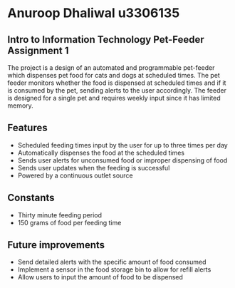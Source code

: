 # Anuroop Dhaliwal u3306135
## Intro to Information Technology Pet-Feeder Assignment 1
The project is a design of an automated and programmable pet-feeder which dispenses pet food for cats and dogs at scheduled times. The pet feeder monitors whether the food is dispensed at scheduled times and if it is consumed by the pet, sending alerts to the user accordingly. The feeder is designed for a single pet and requires weekly input since it has limited memory.

## Features
- Scheduled feeding times input by the user for up to three times per day
- Automatically dispenses the food at the scheduled times
- Sends user alerts for unconsumed food or improper dispensing of food
- Sends user updates when the feeding is successful
- Powered by a continuous outlet source

## Constants
- Thirty minute feeding period
- 150 grams of food per feeding time

## Future improvements
- Send detailed alerts with the specific amount of food consumed
- Implement a sensor in the food storage bin to allow for refill alerts
- Allow users to input the amount of food to be dispensed
